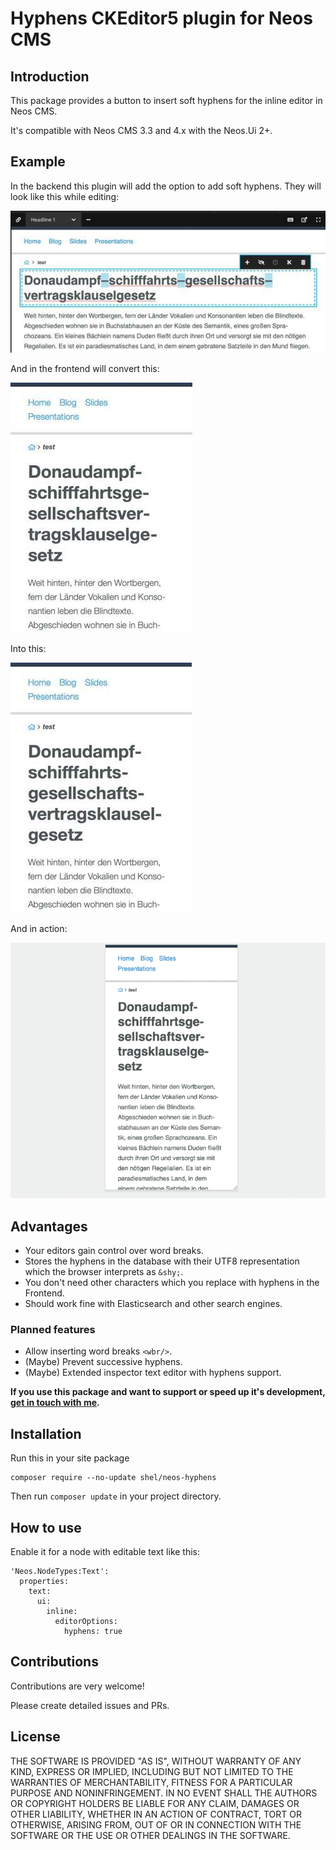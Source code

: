 # Hyphens CKEditor5 plugin for Neos CMS

## Introduction

This package provides a button to insert soft hyphens for the inline editor in Neos CMS. 

It's compatible with Neos CMS 3.3 and 4.x with the Neos.Ui 2+.

## Example           

In the backend this plugin will add the option to add soft hyphens. They will look like this while editing:

![Visible hyphens while editing](Documentation/neos-backend-hyphens.jpg)       
       
And in the frontend will convert this:

![Unwanted hyphenation without soft hyphens](Documentation/neos-frontend-before.jpg)

Into this:

![Expected hyphenation](Documentation/neos-frontend-after.jpg)

And in action:

![Expected hyphenation](Documentation/example.gif)                            
                
## Advantages

* Your editors gain control over word breaks.
* Stores the hyphens in the database with their UTF8 representation which the browser interprets as `&shy;`.
* You don't need other characters which you replace with hyphens in the Frontend.
* Should work fine with Elasticsearch and other search engines.

### Planned features

* Allow inserting word breaks `<wbr/>`.
* (Maybe) Prevent successive hyphens.
* (Maybe) Extended inspector text editor with hyphens support.

**If you use this package and want to support or speed up it's development, [get in touch with me](mailto:hyphens@helzle.it).**

## Installation

Run this in your site package

    composer require --no-update shel/neos-hyphens
    
Then run `composer update` in your project directory.

## How to use

Enable it for a node with editable text like this:

    'Neos.NodeTypes:Text':
      properties:
        text:
          ui:
            inline:
              editorOptions:
                hyphens: true

## Contributions

Contributions are very welcome! 

Please create detailed issues and PRs.

## License

THE SOFTWARE IS PROVIDED "AS IS", WITHOUT WARRANTY OF ANY KIND, EXPRESS OR
IMPLIED, INCLUDING BUT NOT LIMITED TO THE WARRANTIES OF MERCHANTABILITY,
FITNESS FOR A PARTICULAR PURPOSE AND NONINFRINGEMENT. IN NO EVENT SHALL THE
AUTHORS OR COPYRIGHT HOLDERS BE LIABLE FOR ANY CLAIM, DAMAGES OR OTHER
LIABILITY, WHETHER IN AN ACTION OF CONTRACT, TORT OR OTHERWISE, ARISING FROM,
OUT OF OR IN CONNECTION WITH THE SOFTWARE OR THE USE OR OTHER DEALINGS IN
THE SOFTWARE.

